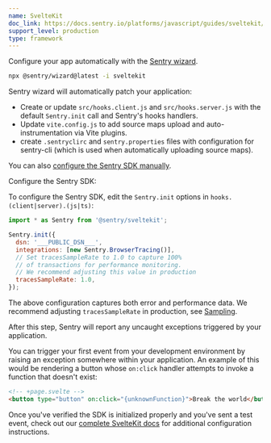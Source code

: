 ```yaml
---
name: SvelteKit
doc_link: https://docs.sentry.io/platforms/javascript/guides/sveltekit/
support_level: production
type: framework
---
```


Configure your app automatically with the [Sentry wizard](https://docs.sentry.io/platforms/javascript/guides/sveltekit/#install).

```bash
npx @sentry/wizard@latest -i sveltekit
```

Sentry wizard will automatically patch your application:

- Create or update `src/hooks.client.js` and `src/hooks.server.js` with the default `Sentry.init` call and Sentry's hooks handlers.
- Update `vite.config.js` to add source maps upload and auto-instrumentation via Vite plugins.
- create `.sentryclirc` and `sentry.properties` files with configuration for sentry-cli (which is used when automatically uploading source maps).

You can also [configure the Sentry SDK manually](https://docs.sentry.io/platforms/javascript/guides/sveltekit/manual-setup/).

Configure the Sentry SDK:

To configure the Sentry SDK, edit the `Sentry.init` options in `hooks.(client|server).(js|ts)`:

```javascript
import * as Sentry from '@sentry/sveltekit';

Sentry.init({
  dsn: '___PUBLIC_DSN___',
  integrations: [new Sentry.BrowserTracing()],
  // Set tracesSampleRate to 1.0 to capture 100%
  // of transactions for performance monitoring.
  // We recommend adjusting this value in production
  tracesSampleRate: 1.0,
});
```

The above configuration captures both error and performance data. We recommend adjusting `tracesSampleRate` in production, see [Sampling](https://docs.sentry.io/platforms/javascript/configuration/sampling/).

After this step, Sentry will report any uncaught exceptions triggered by your application.

You can trigger your first event from your development environment by raising an exception somewhere within your application. An example of this would be rendering a button whose `on:click` handler attempts to invoke a function that doesn't exist:

```html
<!-- +page.svelte -->
<button type="button" on:click="{unknownFunction}">Break the world</button>
```

Once you've verified the SDK is initialized properly and you've sent a test event, check out our [complete SvelteKit docs](https://docs.sentry.io/platforms/javascript/guides/sveltekit/) for additional configuration instructions.

